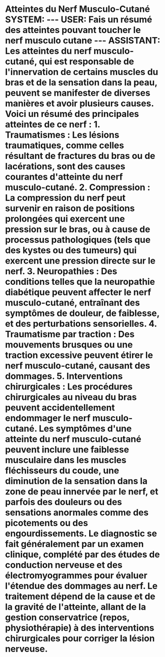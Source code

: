 # Atteintes du Nerf Musculo-Cutané **SYSTEM**: --- **USER**: Fais un résumé des atteintes pouvant toucher le nerf musculo cutane --- **ASSISTANT**: Les atteintes du nerf musculo-cutané, qui est responsable de l'innervation de certains muscles du bras et de la sensation dans la peau, peuvent se manifester de diverses manières et avoir plusieurs causes. Voici un résumé des principales atteintes de ce nerf : 1. **Traumatismes :** Les lésions traumatiques, comme celles résultant de fractures du bras ou de lacérations, sont des causes courantes d'atteinte du nerf musculo-cutané. 2. **Compression :** La compression du nerf peut survenir en raison de positions prolongées qui exercent une pression sur le bras, ou à cause de processus pathologiques (tels que des kystes ou des tumeurs) qui exercent une pression directe sur le nerf. 3. **Neuropathies :** Des conditions telles que la neuropathie diabétique peuvent affecter le nerf musculo-cutané, entraînant des symptômes de douleur, de faiblesse, et des perturbations sensorielles. 4. **Traumatisme par traction :** Des mouvements brusques ou une traction excessive peuvent étirer le nerf musculo-cutané, causant des dommages. 5. **Interventions chirurgicales :** Les procédures chirurgicales au niveau du bras peuvent accidentellement endommager le nerf musculo-cutané. Les symptômes d'une atteinte du nerf musculo-cutané peuvent inclure une faiblesse musculaire dans les muscles fléchisseurs du coude, une diminution de la sensation dans la zone de peau innervée par le nerf, et parfois des douleurs ou des sensations anormales comme des picotements ou des engourdissements. Le diagnostic se fait généralement par un examen clinique, complété par des études de conduction nerveuse et des électromyogrammes pour évaluer l'étendue des dommages au nerf. Le traitement dépend de la cause et de la gravité de l'atteinte, allant de la gestion conservatrice (repos, physiothérapie) à des interventions chirurgicales pour corriger la lésion nerveuse.